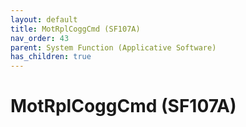 ```yaml
---
layout: default
title: MotRplCoggCmd (SF107A)
nav_order: 43
parent: System Function (Applicative Software)
has_children: true
---
```

# MotRplCoggCmd (SF107A)
